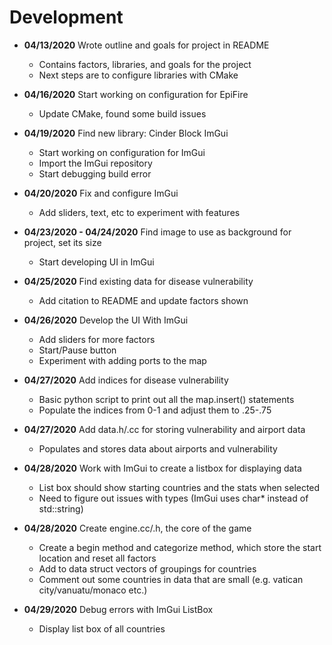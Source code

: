 # Development

- **04/13/2020** Wrote outline and goals for project in README
  - Contains factors, libraries, and goals for the project
  - Next steps are to configure libraries with CMake

- **04/16/2020** Start working on configuration for EpiFire
  - Update CMake, found some build issues
  
- **04/19/2020** Find new library: Cinder Block ImGui
  - Start working on configuration for ImGui
  - Import the ImGui repository
  - Start debugging build error
  
- **04/20/2020** Fix and configure ImGui
  - Add sliders, text, etc to experiment with features

- **04/23/2020 - 04/24/2020** Find image to use as background for project, set its size
  - Start developing UI in ImGui

- **04/25/2020** Find existing data for disease vulnerability
  - Add citation to README and update factors shown
  
- **04/26/2020** Develop the UI With ImGui
  - Add sliders for more factors
  - Start/Pause button
  - Experiment with adding ports to the map
  
- **04/27/2020** Add indices for disease vulnerability
  - Basic python script to print out all the map.insert() statements
  - Populate the indices from 0-1 and adjust them to .25-.75
  
- **04/27/2020** Add data.h/.cc for storing vulnerability and airport data
  - Populates and stores data about airports and vulnerability
  
- **04/28/2020** Work with ImGui to create a listbox for displaying data
  - List box should show starting countries and the stats when selected
  - Need to figure out issues with types (ImGui uses char* instead of std::string)
  
- **04/28/2020** Create engine.cc/.h, the core of the game
  - Create a begin method and categorize method, which store the start location and reset all factors
  - Add to data struct vectors of groupings for countries
  - Comment out some countries in data that are small (e.g. vatican city/vanuatu/monaco etc.)
  
- **04/29/2020** Debug errors with ImGui ListBox
  - Display list box of all countries